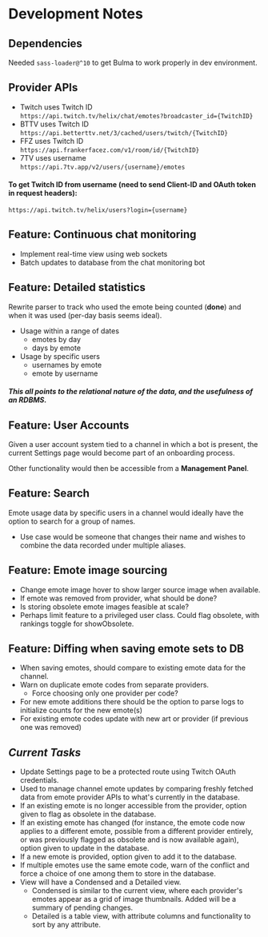 
# Development Notes

## **Dependencies**
Needed `sass-loader@^10` to get Bulma to work properly in dev environment.

## **Provider APIs**
  - Twitch uses Twitch ID<br>
    `https://api.twitch.tv/helix/chat/emotes?broadcaster_id={TwitchID}`
  - BTTV uses Twitch ID<br>
    `https://api.betterttv.net/3/cached/users/twitch/{TwitchID}`
  - FFZ uses Twitch ID<br>
    `https://api.frankerfacez.com/v1/room/id/{TwitchID}`
  - 7TV uses username<br>
    `https://api.7tv.app/v2/users/{username}/emotes`

#### To get Twitch ID from username (need to send Client-ID and OAuth token in request headers):
  `https://api.twitch.tv/helix/users?login={username}`

## **Feature**: Continuous chat monitoring
  - Implement real-time view using web sockets
  - Batch updates to database from the chat monitoring bot

## **Feature**: Detailed statistics
Rewrite parser to track who used the emote being counted (**done**) and when it was used (per-day basis seems ideal).
  - Usage within a range of dates
    - emotes by day
    - days by emote
  - Usage by specific users
    - usernames by emote
    - emote by username 
#### *This all points to the relational nature of the data, and the usefulness of an RDBMS.*

## **Feature**: User Accounts
  Given a user account system tied to a channel in which a bot is present, the current Settings page would become part of an onboarding process.

  Other functionality would then be accessible from a **Management Panel**.

## **Feature**: Search
Emote usage data by specific users in a channel would ideally have the option to search for a group of names.
  - Use case would be someone that changes their name and wishes to combine the data recorded under multiple aliases.

## **Feature**: Emote image sourcing
  - Change emote image hover to show larger source image when available.
  - If emote was removed from provider, what should be done?
  - Is storing obsolete emote images feasible at scale? 
  - Perhaps limit feature to a privileged user class. Could flag obsolete, with rankings toggle for showObsolete.

## **Feature**: Diffing when saving emote sets to DB
  - When saving emotes, should compare to existing emote data for the channel.
  - Warn on duplicate emote codes from separate providers.
    - Force choosing only one provider per code?
  - For new emote additions there should be the option to parse logs to initialize counts for the new emote(s)
  - For existing emote codes update with new art or provider (if previous one was removed)
  
## ***Current Tasks***
  - Update Settings page to be a protected route using Twitch OAuth credentials.
  - Used to manage channel emote updates by comparing freshly fetched data from emote provider APIs to what's currently in the database.
  - If an existing emote is no longer accessible from the provider, option given to flag as obsolete in the database.
  - If an existing emote has changed (for instance, the emote code now applies to a different emote, possible from a different provider entirely, or was previously flagged as obsolete and is now available again), option given to update in the database.
  - If a new emote is provided, option given to add it to the database.
  - If multiple emotes use the same emote code, warn of the conflict and force a choice of one among them to store in the database.
  - View will have a Condensed and a Detailed view.
    - Condensed is similar to the current view, where each provider's emotes appear as a grid of image thumbnails. Added will be a summary of pending changes.
    - Detailed is a table view, with attribute columns and functionality to sort by any attribute.
